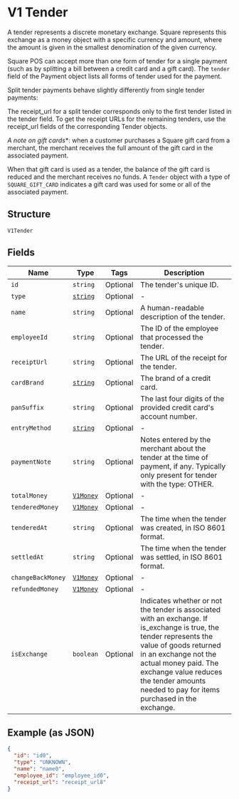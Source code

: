 
# V1 Tender

A tender represents a discrete monetary exchange. Square represents this
exchange as a money object with a specific currency and amount, where the
amount is given in the smallest denomination of the given currency.

Square POS can accept more than one form of tender for a single payment (such
as by splitting a bill between a credit card and a gift card). The `tender`
field of the Payment object lists all forms of tender used for the payment.

Split tender payments behave slightly differently from single tender payments:

The receipt_url for a split tender corresponds only to the first tender listed
in the tender field. To get the receipt URLs for the remaining tenders, use
the receipt_url fields of the corresponding Tender objects.

*A note on gift cards**: when a customer purchases a Square gift card from a
merchant, the merchant receives the full amount of the gift card in the
associated payment.

When that gift card is used as a tender, the balance of the gift card is
reduced and the merchant receives no funds. A `Tender` object with a type of
`SQUARE_GIFT_CARD` indicates a gift card was used for some or all of the
associated payment.

## Structure

`V1Tender`

## Fields

| Name | Type | Tags | Description |
|  --- | --- | --- | --- |
| `id` | `string` | Optional | The tender's unique ID. |
| `type` | [`string`](/doc/models/v1-tender-type.md) | Optional | - |
| `name` | `string` | Optional | A human-readable description of the tender. |
| `employeeId` | `string` | Optional | The ID of the employee that processed the tender. |
| `receiptUrl` | `string` | Optional | The URL of the receipt for the tender. |
| `cardBrand` | [`string`](/doc/models/v1-tender-card-brand.md) | Optional | The brand of a credit card. |
| `panSuffix` | `string` | Optional | The last four digits of the provided credit card's account number. |
| `entryMethod` | [`string`](/doc/models/v1-tender-entry-method.md) | Optional | - |
| `paymentNote` | `string` | Optional | Notes entered by the merchant about the tender at the time of payment, if any. Typically only present for tender with the type: OTHER. |
| `totalMoney` | [`V1Money`](/doc/models/v1-money.md) | Optional | - |
| `tenderedMoney` | [`V1Money`](/doc/models/v1-money.md) | Optional | - |
| `tenderedAt` | `string` | Optional | The time when the tender was created, in ISO 8601 format. |
| `settledAt` | `string` | Optional | The time when the tender was settled, in ISO 8601 format. |
| `changeBackMoney` | [`V1Money`](/doc/models/v1-money.md) | Optional | - |
| `refundedMoney` | [`V1Money`](/doc/models/v1-money.md) | Optional | - |
| `isExchange` | `boolean` | Optional | Indicates whether or not the tender is associated with an exchange. If is_exchange is true, the tender represents the value of goods returned in an exchange not the actual money paid. The exchange value reduces the tender amounts needed to pay for items purchased in the exchange. |

## Example (as JSON)

```json
{
  "id": "id0",
  "type": "UNKNOWN",
  "name": "name0",
  "employee_id": "employee_id0",
  "receipt_url": "receipt_url8"
}
```

